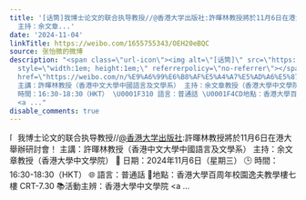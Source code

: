 ```yaml
---
title: '[话筒]我博士论文的联合执导教授//@香港大学出版社:許暉林教授將於11月6日在港大舉辦研討會！ 主講：許暉林教授（香港中文大學中國語言及文學系）
  主持：余文章...'
date: '2024-11-04'
linkTitle: https://weibo.com/1655755343/OEH20eBQC
source: 张怡微的微博
description: "<span class=\"url-icon\"><img alt=\"[话筒]\" src=\"https://h5.sinaimg.cn/m/emoticon/icon/others/o_huatong-0a3e80b147.png\"
  style=\"width:1em; height:1em;\" referrerpolicy=\"no-referrer\"></span>我博士论文的联合执导教授//<a
  href=\"https://weibo.com/n/%E9%A6%99%E6%B8%AF%E5%A4%A7%E5%AD%A6%E5%87%BA%E7%89%88%E7%A4%BE\">@香港大学出版社</a>:許暉林教授將於11月6日在港大舉辦研討會！
  主講：許暉林教授（香港中文大學中國語言及文學系） 主持：余文章教授（香港大學中文學院） \U0001F4C5 日期：2024年11月6日（星期三） \U0001F552
  時間：16:30-18:30（HKT） \U0001F310 語言：普通話 \U0001F4CD地點：香港大學百周年校園逸夫教學樓七樓 CRT-7.30 \U0001F4DA活動主辨：香港大學中文學院
  <a ..."
disable_comments: true
---
```

<span class="url-icon"><img alt="[话筒]" src="https://h5.sinaimg.cn/m/emoticon/icon/others/o_huatong-0a3e80b147.png" style="width:1em; height:1em;" referrerpolicy="no-referrer"></span>我博士论文的联合执导教授//<a href="https://weibo.com/n/%E9%A6%99%E6%B8%AF%E5%A4%A7%E5%AD%A6%E5%87%BA%E7%89%88%E7%A4%BE">@香港大学出版社</a>:許暉林教授將於11月6日在港大舉辦研討會！ 主講：許暉林教授（香港中文大學中國語言及文學系） 主持：余文章教授（香港大學中文學院） 📅 日期：2024年11月6日（星期三） 🕒 時間：16:30-18:30（HKT） 🌐 語言：普通話 📍地點：香港大學百周年校園逸夫教學樓七樓 CRT-7.30 📚活動主辨：香港大學中文學院 <a ...